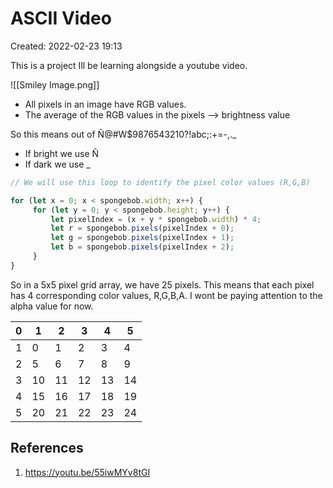 # ASCII Video
Created: 2022-02-23 19:13

This is a project Ill be learning alongside a youtube video.

![[Smiley Image.png]]

- All pixels in an image have RGB values.
- The average of the RGB values in the pixels --> brightness value

So this means out of Ñ@#W$9876543210?!abc;:+=-,._ 
- If bright we use Ñ
- If dark we use _

```js
// We will use this loop to identify the pixel color values (R,G,B)

for (let x = 0; x < spongebob.width; x++) {
	 for (let y = 0; y < spongebob.height; y++) {
		 let pixelIndex = (x + y * spongebob.width) * 4;
		 let r = spongebob.pixels(pixelIndex + 0);
		 let g = spongebob.pixels(pixelIndex + 1);
		 let b = spongebob.pixels(pixelIndex + 2);
	 }
}
```

So in a 5x5 pixel grid array, we have 25 pixels. This means that each pixel has 4 corresponding color values, R,G,B,A. I wont be paying attention to the alpha value for now.

|  0  |  1  |  2  |  3  |  4  |  5  |
|-----|-----|-----|-----|-----|-----|
|  1  |  0  |  1  |  2  |  3  |  4  |
|  2  |  5  |  6  |  7  |  8  |  9  |
|  3  |  10  |  11  |  12  |  13  |  14  |
|  4  |  15  |  16  |  17  |  18  |  19  |
|  5  |  20  |  21  |  22  |  23  |  24  |



## References
1. https://youtu.be/55iwMYv8tGI